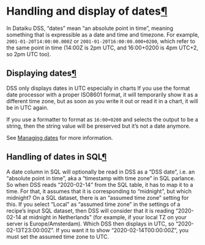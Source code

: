 Handling and display of dates[¶](#handling-and-display-of-dates "Permalink to this heading")
============================================================================================


In Dataiku DSS, “dates” mean “an absolute point in time”, meaning something that is expressible as a date and time and timezone.
For example, `2001-01-20T14:00:00.000Z` or `2001-01-20T16:00:00.000+0200`, which refer to the same point in time
(14:00Z is 2pm UTC, and 16:00\+0200 is 4pm UTC\+2, so 2pm UTC too).



Displaying dates[¶](#displaying-dates "Permalink to this heading")
------------------------------------------------------------------


DSS only displays dates in UTC especially in charts
If you use the format date processor with a proper ISO8601 format, it will temporarily show it as a different time zone,
but as soon as you write it out or read it in a chart, it will be in UTC again.


If you use a formatter to format as `16:00+0200` and selects the output to be a string,
then the string value will be preserved but it’s not a date anymore.


See [Managing dates](../preparation/dates.html) for more information.




Handling of dates in SQL[¶](#handling-of-dates-in-sql "Permalink to this heading")
----------------------------------------------------------------------------------


A date column in SQL will optionally be read in DSS as a “DSS date”, i.e. an “absolute point in time”, aka a “timestamp with time zone” in SQL parlance.
So when DSS reads “2020\-02\-14” from the SQL table, it has to map it to a time. For that, it assumes that it is corresponding to “midnight”, but which midnight?
On a SQL dataset, there is an “assumed time zone” setting for this. If you select “Local” as “assumed time zone” in the settings of a recipe’s input SQL dataset,
then DSS will consider that it is reading “2020\-02\-14 at midnight in Netherlands” (for example, if your local TZ on your server is Europe/Amsterdam).
Which DSS then displays in UTC, so “2020\-02\-13T23:00:00Z”. If you want it to show “2020\-02\-14T00:00:00Z”, you must set the assumed time zone to UTC.